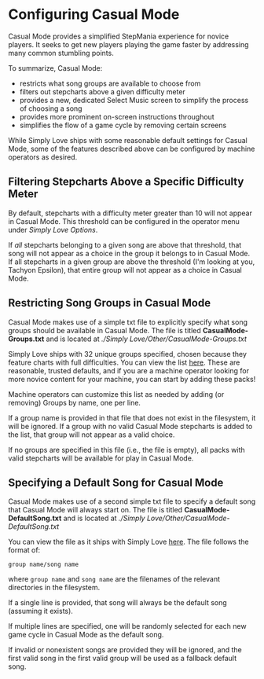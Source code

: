 # Configuring Casual Mode

Casual Mode provides a simplified StepMania experience for novice players.  It seeks to get new players playing the game faster by addressing many common stumbling points.

To summarize, Casual Mode:

  * restricts what song groups are available to choose from
  * filters out stepcharts above a given difficulty meter
  * provides a new, dedicated Select Music screen to simplify the process of choosing a song
  * provides more prominent on-screen instructions throughout
  * simplifies the flow of a game cycle by removing certain screens

While Simply Love ships with some reasonable default settings for Casual Mode, some of the features described above can be configured by machine operators as desired.

## Filtering Stepcharts Above a Specific Difficulty Meter

By default, stepcharts with a difficulty meter greater than 10 will not appear in Casual Mode.  This threshold can be configured in the operator menu under *Simply Love Options*.

If *all* stepcharts belonging to a given song are above that threshold, that song will not appear as a choice in the group it belongs to in Casual Mode.  If all stepcharts in a given group are above the threshold (I'm looking at you, Tachyon Epsilon), that entire group will not appear as a choice in Casual Mode.

## Restricting Song Groups in Casual Mode

Casual Mode makes use of a simple txt file to explicitly specify what song groups should be available in Casual Mode.  The file is titled **CasualMode-Groups.txt** and is located at *./Simply Love/Other/CasualMode-Groups.txt*

Simply Love ships with 32 unique groups specified, chosen because they feature charts with full difficulties.  You can view the list [here](../CasualMode-Groups.txt).  These are reasonable, trusted defaults, and if you are a machine operator looking for more novice content for your machine, you can start by adding these packs!

Machine operators can customize this list as needed by adding (or removing) Groups by name, one per line.

If a group name is provided in that file that does not exist in the filesystem, it will be ignored.  If a group with no valid Casual Mode stepcharts is added to the list, that group will not appear as a valid choice.

If no groups are specified in this file (i.e., the file is empty), all packs with valid stepcharts will be available for play in Casual Mode.

## Specifying a Default Song for Casual Mode

Casual Mode makes use of a second simple txt file to specify a default song that Casual Mode will always start on.  The file is titled **CasualMode-DefaultSong.txt** and is located at *./Simply Love/Other/CasualMode-DefaultSong.txt*

You can view the file as it ships with Simply Love [here](../CasualMode-DefaultSong.txt).  The file follows the format of:

```
group name/song name
```

where `group name` and `song name` are the filenames of the relevant directories in the filesystem.

If a single line is provided, that song will always be the default song (assuming it exists).

If multiple lines are specified, one will be randomly selected for each new game cycle in Casual Mode as the default song.

If invalid or nonexistent songs are provided they will be ignored, and the first valid song in the first valid group will be used as a fallback default song.
